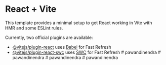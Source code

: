 # React + Vite

This template provides a minimal setup to get React working in Vite with HMR and some ESLint rules.

Currently, two official plugins are available:

- [@vitejs/plugin-react](https://github.com/vitejs/vite-plugin-react/blob/main/packages/plugin-react/README.md) uses [Babel](https://babeljs.io/) for Fast Refresh
- [@vitejs/plugin-react-swc](https://github.com/vitejs/vite-plugin-react-swc) uses [SWC](https://swc.rs/) for Fast Refresh
#   p a w a n d i n e n d r a  
 #   p a w a n d i n e n d r a  
 #   p a w a n d i n e n d r a  
 #   p a w a n d i n e n d r a  
 
